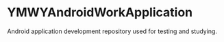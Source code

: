 # YMWYAndroidWorkApplication

Android application development repository used for testing and studying.
